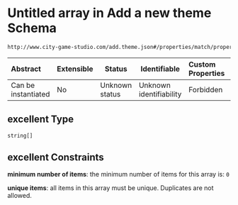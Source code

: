 # Untitled array in Add a new theme Schema

```txt
http://www.city-game-studio.com/add.theme.json#/properties/match/properties/excellent
```




| Abstract            | Extensible | Status         | Identifiable            | Custom Properties | Additional Properties | Access Restrictions | Defined In                                                                     |
| :------------------ | ---------- | -------------- | ----------------------- | :---------------- | --------------------- | ------------------- | ------------------------------------------------------------------------------ |
| Can be instantiated | No         | Unknown status | Unknown identifiability | Forbidden         | Allowed               | none                | [add-theme.schema.json\*](../out/add-theme.schema.json "open original schema") |

## excellent Type

`string[]`

## excellent Constraints

**minimum number of items**: the minimum number of items for this array is: `0`

**unique items**: all items in this array must be unique. Duplicates are not allowed.
